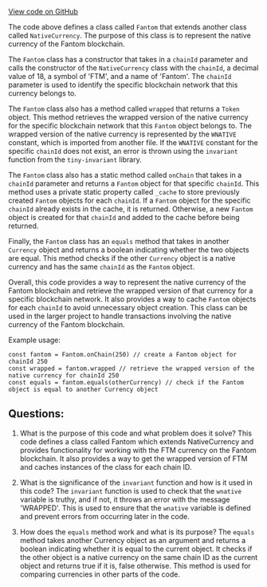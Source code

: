 [View code on GitHub](zoo-labs/zoo/blob/master/zdk/src/entities/Native/Fantom.ts)

The code above defines a class called `Fantom` that extends another class called `NativeCurrency`. The purpose of this class is to represent the native currency of the Fantom blockchain. 

The `Fantom` class has a constructor that takes in a `chainId` parameter and calls the constructor of the `NativeCurrency` class with the `chainId`, a decimal value of 18, a symbol of 'FTM', and a name of 'Fantom'. The `chainId` parameter is used to identify the specific blockchain network that this currency belongs to. 

The `Fantom` class also has a method called `wrapped` that returns a `Token` object. This method retrieves the wrapped version of the native currency for the specific blockchain network that this `Fantom` object belongs to. The wrapped version of the native currency is represented by the `WNATIVE` constant, which is imported from another file. If the `WNATIVE` constant for the specific `chainId` does not exist, an error is thrown using the `invariant` function from the `tiny-invariant` library. 

The `Fantom` class also has a static method called `onChain` that takes in a `chainId` parameter and returns a `Fantom` object for that specific `chainId`. This method uses a private static property called `_cache` to store previously created `Fantom` objects for each `chainId`. If a `Fantom` object for the specific `chainId` already exists in the cache, it is returned. Otherwise, a new `Fantom` object is created for that `chainId` and added to the cache before being returned. 

Finally, the `Fantom` class has an `equals` method that takes in another `Currency` object and returns a boolean indicating whether the two objects are equal. This method checks if the other `Currency` object is a native currency and has the same `chainId` as the `Fantom` object. 

Overall, this code provides a way to represent the native currency of the Fantom blockchain and retrieve the wrapped version of that currency for a specific blockchain network. It also provides a way to cache `Fantom` objects for each `chainId` to avoid unnecessary object creation. This class can be used in the larger project to handle transactions involving the native currency of the Fantom blockchain. 

Example usage:

```
const fantom = Fantom.onChain(250) // create a Fantom object for chainId 250
const wrapped = fantom.wrapped // retrieve the wrapped version of the native currency for chainId 250
const equals = fantom.equals(otherCurrency) // check if the Fantom object is equal to another Currency object
```
## Questions: 
 1. What is the purpose of this code and what problem does it solve?
   This code defines a class called Fantom which extends NativeCurrency and provides functionality for working with the FTM currency on the Fantom blockchain. It also provides a way to get the wrapped version of FTM and caches instances of the class for each chain ID.

2. What is the significance of the `invariant` function and how is it used in this code?
   The `invariant` function is used to check that the `wnative` variable is truthy, and if not, it throws an error with the message 'WRAPPED'. This is used to ensure that the `wnative` variable is defined and prevent errors from occurring later in the code.

3. How does the `equals` method work and what is its purpose?
   The `equals` method takes another Currency object as an argument and returns a boolean indicating whether it is equal to the current object. It checks if the other object is a native currency on the same chain ID as the current object and returns true if it is, false otherwise. This method is used for comparing currencies in other parts of the code.